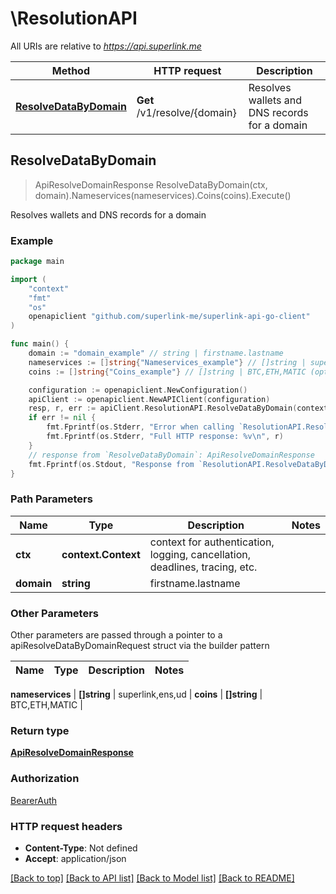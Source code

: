 # \ResolutionAPI

All URIs are relative to *https://api.superlink.me*

Method | HTTP request | Description
------------- | ------------- | -------------
[**ResolveDataByDomain**](ResolutionAPI.md#ResolveDataByDomain) | **Get** /v1/resolve/{domain} | Resolves wallets and DNS records for a domain



## ResolveDataByDomain

> ApiResolveDomainResponse ResolveDataByDomain(ctx, domain).Nameservices(nameservices).Coins(coins).Execute()

Resolves wallets and DNS records for a domain



### Example

```go
package main

import (
    "context"
    "fmt"
    "os"
    openapiclient "github.com/superlink-me/superlink-api-go-client"
)

func main() {
    domain := "domain_example" // string | firstname.lastname
    nameservices := []string{"Nameservices_example"} // []string | superlink,ens,ud (optional)
    coins := []string{"Coins_example"} // []string | BTC,ETH,MATIC (optional)

    configuration := openapiclient.NewConfiguration()
    apiClient := openapiclient.NewAPIClient(configuration)
    resp, r, err := apiClient.ResolutionAPI.ResolveDataByDomain(context.Background(), domain).Nameservices(nameservices).Coins(coins).Execute()
    if err != nil {
        fmt.Fprintf(os.Stderr, "Error when calling `ResolutionAPI.ResolveDataByDomain``: %v\n", err)
        fmt.Fprintf(os.Stderr, "Full HTTP response: %v\n", r)
    }
    // response from `ResolveDataByDomain`: ApiResolveDomainResponse
    fmt.Fprintf(os.Stdout, "Response from `ResolutionAPI.ResolveDataByDomain`: %v\n", resp)
}
```

### Path Parameters


Name | Type | Description  | Notes
------------- | ------------- | ------------- | -------------
**ctx** | **context.Context** | context for authentication, logging, cancellation, deadlines, tracing, etc.
**domain** | **string** | firstname.lastname | 

### Other Parameters

Other parameters are passed through a pointer to a apiResolveDataByDomainRequest struct via the builder pattern


Name | Type | Description  | Notes
------------- | ------------- | ------------- | -------------

 **nameservices** | **[]string** | superlink,ens,ud | 
 **coins** | **[]string** | BTC,ETH,MATIC | 

### Return type

[**ApiResolveDomainResponse**](ApiResolveDomainResponse.md)

### Authorization

[BearerAuth](../README.md#BearerAuth)

### HTTP request headers

- **Content-Type**: Not defined
- **Accept**: application/json

[[Back to top]](#) [[Back to API list]](../README.md#documentation-for-api-endpoints)
[[Back to Model list]](../README.md#documentation-for-models)
[[Back to README]](../README.md)

